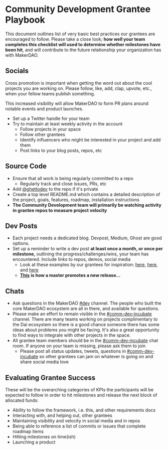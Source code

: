 # Community Development Grantee Playbook

This document outlines list of very basic best practices our grantees are encouraged to follow. Please take a close look; **how well your team completes this checklist will used to determine whether milestones have been hit**, and will contribute to the future relationship your organization has with MakerDAO.

## Socials

Cross promotion is important when getting the word out about the cool projects you are working on. Please follow, like, add, clap, upvote, etc., when your fellow teams publish something.

This increased visibility will allow MakerDAO to form PR plans around notable events and product launches.

* Set up a Twitter handle for your team
* Try to maintain at least weekly activity in the account
  * Follow projects in your space
  * Follow other grantees
  * Identify influencers who might be interested in your project and add them
  * Post links to your blog posts, repos, etc

## Source Code

* Ensure that all work is being regularly committed to a repo
  * Regularly track and close issues, PRs, etc
* Add [@ghettodev](https://github.com/ghettodev) to the repo if it's private
* Create a top level README.md which contains a detailed description of the project, goals, features, roadmap, installation instructions
* **The Community Development team will primarily be watching activity in grantee repos to measure project velocity**

## Dev Posts

* Each project needs a dedicated blog. Devpost, Medium, Ghost are good options.
* Set up a reminder to write a dev post **at least once a month, or once per milestone,** outlining the progress/challenges/wins, your team has encountered. Include links to repos, demos, social media
  * Look at these examples by our grantees for inspiration: [here](https://medium.com/@david.brian.ethier/did-crypto-just-become-useful-34d9804d5b5d), [here](https://medium.com/gitcoin/ethereum-in-emerging-economies-b235f8dac2f2), and [here](https://medium.com/daipos/every-day-crypto-with-xdai-a832b051a65)
  * [**This**](https://twitter.com/austingriffith/status/1081212830525808640) **is how a master promotes a new release...**

## Chats

* Ask questions in the MakerDAO [\#dev](https://chat.makerdao.com/channel/dev) channel. The people who built the core MakerDAO ecosystem are all in there, and available for questions.
* Please make an effort to remain visible in the [\#comm-dev-incubate](https://chat.makerdao.com/group/comm-dev-incubate) channel. There are many teams working on projects complimentary to the Dai ecosystem so there is a good chance someone there has some ideas about problems you might be facing. It's also a great opportunity to find ways to integrate with other projects in the space.
* All grantee team members should be in the [\#comm-dev-incubate](https://chat.makerdao.com/group/comm-dev-incubate) chat room. If anyone on your team is missing, please ask them to join
  * Please post all status updates, tweets, questions in [\#comm-dev-incubate](https://chat.makerdao.com/group/comm-dev-incubate) so other grantees can jam on whatever is going on and share social media love

## Evaluating Grantee Success

These will be the overarching categories of KPIs the participants will be expected to follow in order to hit milestones and release the next block of allocated funds:

* Ability to follow the framework, i.e. this, and other requirements docs
* Interacting with, and helping out, other grantees
* Maintaining visibility and velocity in social media and in repos
* Being able to reference a list of commits or issues that complete roadmap items
* Hitting milestones on time\(ish\)
* Launching a product

